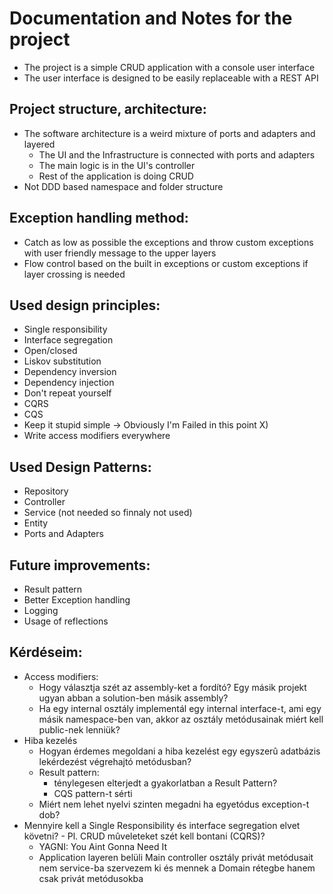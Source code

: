 # Documentation and Notes for the project

- The project is a simple CRUD application with a console user interface
- The user interface is designed to be easily replaceable with a REST API

## Project structure, architecture:

- The software architecture is a weird mixture of ports and adapters and layered
	- The UI and the Infrastructure is connected with ports and adapters
	- The main logic is in the UI's controller
	- Rest of the application is doing CRUD
- Not DDD based namespace and folder structure

## Exception handling method:

- Catch as low as possible the exceptions and throw custom exceptions with user friendly message to the upper layers
- Flow control based on the built in exceptions or custom exceptions if layer crossing is needed

## Used design principles:

- Single responsibility
- Interface segregation
- Open/closed
- Liskov substitution
- Dependency inversion
- Dependency injection
- Don't repeat yourself
- CQRS
- CQS
- Keep it stupid simple -> Obviously I'm Failed in this point X)
- Write access modifiers everywhere

## Used Design Patterns:

- Repository
- Controller
- Service (not needed so finnaly not used)
- Entity
- Ports and Adapters

## Future improvements:

- Result pattern
- Better Exception handling
- Logging
- Usage of reflections

## Kérdéseim:

- Access modifiers:
	- Hogy választja szét az assembly-ket a fordító? Egy másik projekt ugyan abban a solution-ben másik assembly?
	- Ha egy internal osztály implementál egy internal interface-t, ami egy másik namespace-ben van, akkor az osztály metódusainak miért kell public-nek lenniük?
- Hiba kezelés
	- Hogyan érdemes megoldani a hiba kezelést egy egyszerû adatbázis lekérdezést végrehajtó metódusban?
	- Result pattern:
		- ténylegesen elterjedt a gyakorlatban a Result Pattern?
  		- CQS pattern-t sérti
   	- Miért nem lehet nyelvi szinten megadni ha egyetódus exception-t dob?									
- Mennyire kell a Single Responsibility és interface segregation elvet követni? - Pl. CRUD mûveleteket szét kell bontani (CQRS)?
	- YAGNI: You Aint Gonna Need It
	- Application layeren belüli Main controller osztály privát metódusait nem service-ba szervezem ki és mennek a Domain rétegbe hanem csak privát metódusokba
